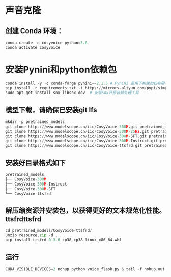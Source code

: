 # 声音克隆

## 创建 Conda 环境：

```python
conda create -n cosyvoice python=3.8
conda activate cosyvoice
```

# 安装Pynini和python依赖包
```python
conda install -y -c conda-forge pynini==2.1.5 # Pynini 是用于构建加权有限状态机和转录系统的库。
pip install -r requirements.txt -i https://mirrors.aliyun.com/pypi/simple/ --trusted-host=mirrors.aliyun.com
sudo apt-get install sox libsox-dev  # 安装Sox开原音频处理工具
```


## 模型下载，请确保已安装git lfs
```python
mkdir -p pretrained_models
git clone https://www.modelscope.cn/iic/CosyVoice-300M.git pretrained_models/CosyVoice-300M
git clone https://www.modelscope.cn/iic/CosyVoice-300M-25Hz.git pretrained_models/CosyVoice-300M-25Hz
git clone https://www.modelscope.cn/iic/CosyVoice-300M-SFT.git pretrained_models/CosyVoice-300M-SFT
git clone https://www.modelscope.cn/iic/CosyVoice-300M-Instruct.git pretrained_models/CosyVoice-300M-Instruct
git clone https://www.modelscope.cn/iic/CosyVoice-ttsfrd.git pretrained_models/CosyVoice-ttsfrd
```

## 安装好目录格式如下
```python
pretrained_models
├── CosyVoice-300M
├── CosyVoice-300M-Instruct
├── CosyVoice-300M-SFT
└── CosyVoice-ttsfrd
```


## 解压缩资源并安装包，以获得更好的文本规范化性能。ttsfrdttsfrd
```python
cd pretrained_models/CosyVoice-ttsfrd/
unzip resource.zip -d .
pip install ttsfrd-0.3.6-cp38-cp38-linux_x86_64.whl
```

## 运行
```python
CUDA_VISIBLE_DEVICES=2 nohup python voice_flask.py & tail -f nohup.out
```
